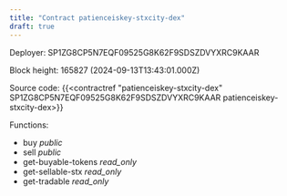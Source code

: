 ```yaml
---
title: "Contract patienceiskey-stxcity-dex"
draft: true
---
```

Deployer: SP1ZG8CP5N7EQF09525G8K62F9SDSZDVYXRC9KAAR


 



Block height: 165827 (2024-09-13T13:43:01.000Z)

Source code: {{<contractref "patienceiskey-stxcity-dex" SP1ZG8CP5N7EQF09525G8K62F9SDSZDVYXRC9KAAR patienceiskey-stxcity-dex>}}

Functions:

* buy _public_
* sell _public_
* get-buyable-tokens _read_only_
* get-sellable-stx _read_only_
* get-tradable _read_only_

